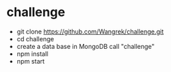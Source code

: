 # challenge

* git clone https://github.com/Wangrek/challenge.git
* cd challenge
* create a data base in MongoDB call "challenge"
* npm install
* npm start
